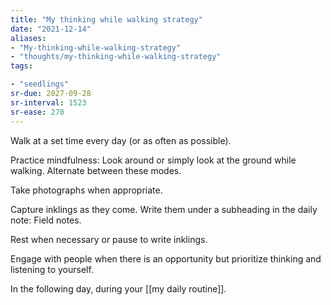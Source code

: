 ```yaml
---
title: "My thinking while walking strategy"
date: "2021-12-14"
aliases:
- "My-thinking-while-walking-strategy"
- "thoughts/my-thinking-while-walking-strategy"
tags:

- "seedlings"
sr-due: 2027-09-28
sr-interval: 1523
sr-ease: 270
---
```


Walk at a set time every day (or as often as possible).

Practice mindfulness: Look around or simply look at the ground while walking. Alternate between these modes.

Take photographs when appropriate.

Capture inklings as they come. Write them under a subheading in the daily note: Field notes.

Rest when necessary or pause to write inklings.

Engage with people when there is an opportunity but prioritize thinking and listening to yourself.

In the following day, during your [[my daily routine]].